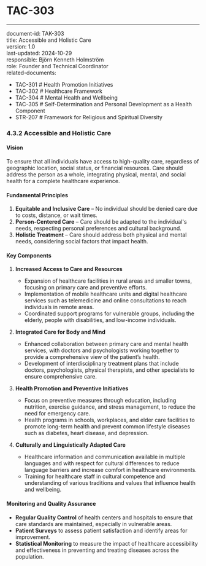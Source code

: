 # TAC-303
---
document-id: TAK-303  
title: Accessible and Holistic Care  
version: 1.0  
last-updated: 2024-10-29  
responsible: Björn Kenneth Holmström  
role: Founder and Technical Coordinator  
related-documents:
- TAC-301 # Health Promotion Initiatives  
- TAC-302 # Healthcare Framework  
- TAC-304 # Mental Health and Wellbeing  
- TAC-305 # Self-Determination and Personal Development as a Health Component  
- STR-207 # Framework for Religious and Spiritual Diversity  

### **4.3.2 Accessible and Holistic Care**

#### Vision
To ensure that all individuals have access to high-quality care, regardless of geographic location, social status, or financial resources. Care should address the person as a whole, integrating physical, mental, and social health for a complete healthcare experience.

#### Fundamental Principles
1. **Equitable and Inclusive Care** – No individual should be denied care due to costs, distance, or wait times.
2. **Person-Centered Care** – Care should be adapted to the individual's needs, respecting personal preferences and cultural background.
3. **Holistic Treatment** – Care should address both physical and mental needs, considering social factors that impact health.

#### Key Components
1. **Increased Access to Care and Resources**
   - Expansion of healthcare facilities in rural areas and smaller towns, focusing on primary care and preventive efforts.
   - Implementation of mobile healthcare units and digital healthcare services such as telemedicine and online consultations to reach individuals in remote areas.
   - Coordinated support programs for vulnerable groups, including the elderly, people with disabilities, and low-income individuals.

2. **Integrated Care for Body and Mind**
   - Enhanced collaboration between primary care and mental health services, with doctors and psychologists working together to provide a comprehensive view of the patient’s health.
   - Development of interdisciplinary treatment plans that include doctors, psychologists, physical therapists, and other specialists to ensure comprehensive care.

3. **Health Promotion and Preventive Initiatives**
   - Focus on preventive measures through education, including nutrition, exercise guidance, and stress management, to reduce the need for emergency care.
   - Health programs in schools, workplaces, and elder care facilities to promote long-term health and prevent common lifestyle diseases such as diabetes, heart disease, and depression.

4. **Culturally and Linguistically Adapted Care**
   - Healthcare information and communication available in multiple languages and with respect for cultural differences to reduce language barriers and increase comfort in healthcare environments.
   - Training for healthcare staff in cultural competence and understanding of various traditions and values that influence health and wellbeing.

#### Monitoring and Quality Assurance
- **Regular Quality Control** of health centers and hospitals to ensure that care standards are maintained, especially in vulnerable areas.
- **Patient Surveys** to assess patient satisfaction and identify areas for improvement.
- **Statistical Monitoring** to measure the impact of healthcare accessibility and effectiveness in preventing and treating diseases across the population.


